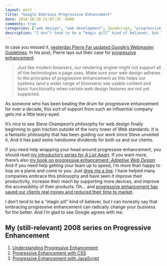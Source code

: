 ```yaml
---
layout: post
title: "Google Embraces Progressive Enhancement"
date: 2014-10-28 21:07:35 -0400
comments: true
categories: ["web design", "web development", JavaScript, "progressive enhancement"]
description: "I don’t tend to be a “magic pill” kind of believer, but I can honestly say that embracing progressive enhancement can radically change your business for the better. And I’m glad to see Google agrees with me."
---
```


In case you missed it, [yesterday Pierre Far updated Google’s Webmaster Guidelines](http://googlewebmastercentral.blogspot.com/2014/10/updating-our-technical-webmaster.html). In his post, Pierre lays out their case for [progressive enhancement](https://en.wikipedia.org/wiki/Progressive_enhancement):  

> Just like modern browsers, our rendering engine might not support all of the technologies a page uses. Make sure your web design adheres to the principles of progressive enhancement as this helps our systems (and a wider range of browsers) see usable content and basic functionality when certain web design features are not yet supported.

<!-- more -->

As someone who has been beating the drum for progressive enhancement for over a decade, this sort of support from such an influential company gets me a little teary-eyed.

It’s nice to see Steve Champeon’s philosophy for web design finally beginning to gain traction outside of the ivory tower of Web standards. It is a fantastic philosophy that has been guiding our work since Steve unveiled it. And it has paid some handsome dividends for both us and our clients.

If you need help wrapping your head around progressive enhancement, you should read [my introductory series for <cite>A List Apart</cite>](#fn-2014-10-28). If you want more, there’s also [my book on progressive enhancement: <cite>Adaptive Web Design</cite>](http://adaptivewebdesign.info). And if you need help getting your team up to speed, I’m more than happy to hop on a plane and come to you. Just [drop me a line](/contact/). I have helped many companies embrace this philosophy and have seen it improve their productivity, increase their reach by supporting more devices, and improve the accessibility of their products. Oh… and [progressive enhancement has saved our clients real money and reduced their time to market](http://blog.easy-designs.net/archives/the-true-cost-of-progressive-enhancement).

I don’t tend to be a “magic pill” kind of believer, but I can honestly say that embracing progressive enhancement can radically change your business for the better. And I’m glad to see Google agrees with me.

<h2 id="fn-2014-10-28">My (still-relevant) 2008 series on Progressive Enhancement</h2>

1. [Understanding Progressive Enhancement](http://www.alistapart.com/articles/understandingprogressiveenhancement/)
2. [Progressive Enhancement with CSS](http://www.alistapart.com/articles/progressiveenhancementwithcss/)
3. [Progressive Enhancement with JavaScript](http://www.alistapart.com/articles/progressiveenhancementwithjavascript/)